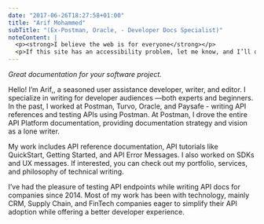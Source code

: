 ```yaml
---
date: "2017-06-26T18:27:58+01:00"
title: "Arif Mohammed"
subTitle: "(Ex-Postman, Oracle, - Developer Docs Specialist)"
noteContent: |
  <p><strong>I believe the web is for everyone</strong></p>
  <p>If this site has an accessibility problem, let me know, and I’ll do my best to fix it</p>
---
```


*Great documentation for your software project.*


Hello! I’m Arif,, a seasoned user assistance developer, writer, and editor. I specialize in writing for developer audiences —both experts and beginners. In the past, I worked at Postman, Turvo, Oracle, and Paysafe - writing API references and testing APIs using Postman. At Postman, I drove the entire API Platform documentation, providing documentation strategy and vision as a lone writer.

My work includes API reference documentation, API tutorials like QuickStart, Getting Started, and API Error Messages. I also worked on SDKs and UX messages. If interested, you can check out my portfolio, services, and philosophy of technical writing.

I’ve had the pleasure of testing API endpoints while writing API docs for companies since 2014. Most of my work has been with technology, mainly CRM, Supply Chain, and FinTech companies eager to simplify their API adoption while offering a better developer experience.
